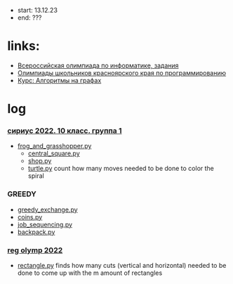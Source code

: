 - start: 13.12.23
- end: ???

# links:
- [Всероссийская олимпиада по информатике, задания](https://www.olimpiada.ru/activity/73/tasks/2021?class=10)
- [Олимпиады школьников красноярского края по программированию](https://acmp.ru/article.asp?id_text=121)
- [Курс: Алгоритмы на графах](https://informatics.msk.ru/course/view.php?id=6)
# log
### [сириус 2022. 10 класс. группа 1](https://tasks.olimpiada.ru/upload/files/tasks/73/2022/task-info-10-gr1-sch-sirius-22-23.pdf)
  - [frog_and_grasshopper.py](https://github.com/L0puh/prepare_for_competitions/blob/master/frog_and_grasshopper.py)
    - [central_square.py](https://github.com/L0puh/prepare_for_competitions/blob/master/central_square.py)
    - [shop.py](https://github.com/L0puh/prepare_for_competitions/blob/master/shop.py) 
    - [turtle.py](https://github.com/L0puh/prepare_for_competitions/blob/master/turlte.py)
            count how many moves needed to be done to color the spiral

### GREEDY
- [greedy_exchange.py](https://github.com/L0puh/prepare_for_competitions/blob/master/greedy_exchange.py)
- [coins.py](https://github.com/L0puh/prepare_for_competitions/blob/master/coins.py)
- [job_sequencing.py](https://github.com/L0puh/prepare_for_competitions/blob/master/job_sequencing.py)
- [backpack.py](https://github.com/L0puh/prepare_for_competitions/blob/master/backpack.py)

### [reg olymp 2022](https://xn--b1ayi3a.xn--l1afu.xn--p1ai/upload/files/Arhive_tasks/2022-23/reg/iikt/tasks-iikt-9-11-day1-reg-22-23.pdf)
  - [rectangle.py](https://github.com/L0puh/prepare_for_competitions/blob/master/rectangle.py)
            finds how many cuts (vertical and horizontal) needed to be done to come 
            up with the m amount of rectangles
